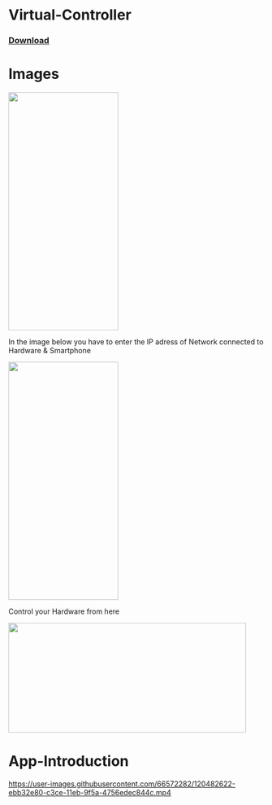 # Virtual-Controller
### [Download](https://docs.google.com/uc?export=download&id=1ZieViQP4VvauaRDdBptAJ6RNXlj8Ydk2) 

# Images
<p>
  <img width="216" height="468" src="https://user-images.githubusercontent.com/66572282/120487005-33d45000-c3d3-11eb-815f-509c6e02ae16.jpg">
  </p>

In the image below you have to enter the IP adress of Network connected to Hardware & Smartphone

<p>
  <img width="216" height="468" src="https://user-images.githubusercontent.com/66572282/120487027-38990400-c3d3-11eb-81ee-ce0be69448d7.jpg">
  </p>

Control your Hardware from here


<p>
  <img width="468" height="216" src="https://user-images.githubusercontent.com/66572282/120487064-42226c00-c3d3-11eb-883f-b750163080f0.jpg">
  </p>



# App-Introduction
https://user-images.githubusercontent.com/66572282/120482622-ebb32e80-c3ce-11eb-9f5a-4756edec844c.mp4
